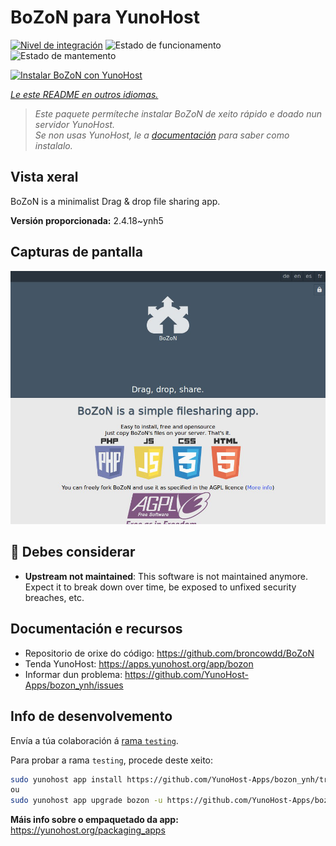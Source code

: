 <!--
NOTA: Este README foi creado automáticamente por <https://github.com/YunoHost/apps/tree/master/tools/readme_generator>
NON debe editarse manualmente.
-->

# BoZoN para YunoHost

[![Nivel de integración](https://dash.yunohost.org/integration/bozon.svg)](https://dash.yunohost.org/appci/app/bozon) ![Estado de funcionamento](https://ci-apps.yunohost.org/ci/badges/bozon.status.svg) ![Estado de mantemento](https://ci-apps.yunohost.org/ci/badges/bozon.maintain.svg)

[![Instalar BoZoN con YunoHost](https://install-app.yunohost.org/install-with-yunohost.svg)](https://install-app.yunohost.org/?app=bozon)

*[Le este README en outros idiomas.](./ALL_README.md)*

> *Este paquete permíteche instalar BoZoN de xeito rápido e doado nun servidor YunoHost.*  
> *Se non usas YunoHost, le a [documentación](https://yunohost.org/install) para saber como instalalo.*

## Vista xeral

BoZoN is a minimalist Drag & drop file sharing app.


**Versión proporcionada:** 2.4.18~ynh5

## Capturas de pantalla

![Captura de pantalla de BoZoN](./doc/screenshots/bozon_screenshot.png)

## :red_circle: Debes considerar

- **Upstream not maintained**: This software is not maintained anymore. Expect it to break down over time, be exposed to unfixed security breaches, etc.

## Documentación e recursos

- Repositorio de orixe do código: <https://github.com/broncowdd/BoZoN>
- Tenda YunoHost: <https://apps.yunohost.org/app/bozon>
- Informar dun problema: <https://github.com/YunoHost-Apps/bozon_ynh/issues>

## Info de desenvolvemento

Envía a túa colaboración á [rama `testing`](https://github.com/YunoHost-Apps/bozon_ynh/tree/testing).

Para probar a rama `testing`, procede deste xeito:

```bash
sudo yunohost app install https://github.com/YunoHost-Apps/bozon_ynh/tree/testing --debug
ou
sudo yunohost app upgrade bozon -u https://github.com/YunoHost-Apps/bozon_ynh/tree/testing --debug
```

**Máis info sobre o empaquetado da app:** <https://yunohost.org/packaging_apps>
